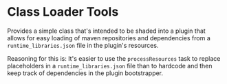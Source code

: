 # Class Loader Tools
Provides a simple class that's intended to be shaded into a plugin
that allows for easy loading of maven repositories and dependencies
from a `runtime_libraries.json` file in the plugin's resources.
  
Reasoning for this is: It's easier to use the `processResources`
task to replace placeholders in a `runtime_libraries.json` file
than to hardcode and then keep track of dependencies in the plugin
bootstrapper.